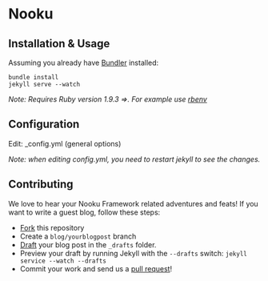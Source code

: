 # Nooku

## Installation & Usage
Assuming you already have [Bundler](http://bundler.io/) installed:

    bundle install
    jekyll serve --watch

_Note: Requires Ruby version 1.9.3 =>. For example use [rbenv](https://github.com/sstephenson/rbenv)_

## Configuration
Edit: _config.yml (general options)

_Note: when editing _config.yml, you need to restart jekyll to see the changes.__

## Contributing

We love to hear your Nooku Framework related adventures and feats! If you want to write a guest blog, follow these steps:

* [Fork](https://help.github.com/articles/fork-a-repo) this repository
* Create a `blog/yourblogpost` branch
* [Draft](http://jekyllrb.com/docs/drafts/) your blog post in the `_drafts` folder.
* Preview your draft by running Jekyll with the `--drafts` switch: `jekyll service --watch --drafts`
* Commit your work and send us a [pull request](https://help.github.com/articles/using-pull-requests)!